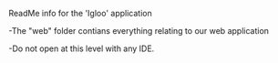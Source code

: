 ReadMe info for the 'Igloo' application

-The "web" folder contians everything relating to our web application

-Do not open at this level with any IDE.